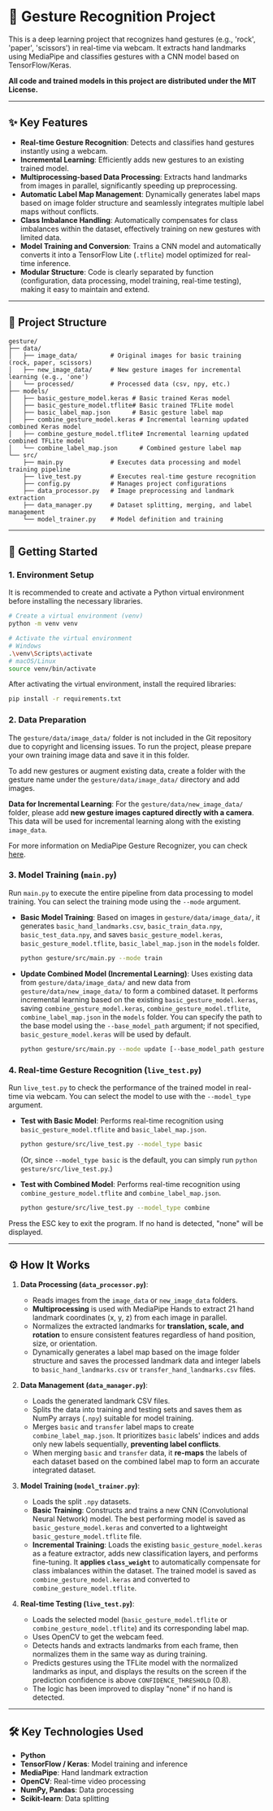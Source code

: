 # 👋 Gesture Recognition Project

This is a deep learning project that recognizes hand gestures (e.g., 'rock', 'paper', 'scissors') in real-time via webcam. It extracts hand landmarks using MediaPipe and classifies gestures with a CNN model based on TensorFlow/Keras.

**All code and trained models in this project are distributed under the MIT License.**

--- 

## ✨ Key Features

-   **Real-time Gesture Recognition**: Detects and classifies hand gestures instantly using a webcam.
-   **Incremental Learning**: Efficiently adds new gestures to an existing trained model.
-   **Multiprocessing-based Data Processing**: Extracts hand landmarks from images in parallel, significantly speeding up preprocessing.
-   **Automatic Label Map Management**: Dynamically generates label maps based on image folder structure and seamlessly integrates multiple label maps without conflicts.
-   **Class Imbalance Handling**: Automatically compensates for class imbalances within the dataset, effectively training on new gestures with limited data.
-   **Model Training and Conversion**: Trains a CNN model and automatically converts it into a TensorFlow Lite (`.tflite`) model optimized for real-time inference.
-   **Modular Structure**: Code is clearly separated by function (configuration, data processing, model training, real-time testing), making it easy to maintain and extend.

--- 

## 📂 Project Structure

```
gesture/
├── data/
│   ├── image_data/         # Original images for basic training (rock, paper, scissors)
│   ├── new_image_data/     # New gesture images for incremental learning (e.g., 'one')
│   └── processed/          # Processed data (csv, npy, etc.)
├── models/
│   ├── basic_gesture_model.keras # Basic trained Keras model
│   ├── basic_gesture_model.tflite# Basic trained TFLite model
│   ├── basic_label_map.json      # Basic gesture label map
│   ├── combine_gesture_model.keras # Incremental learning updated combined Keras model
│   ├── combine_gesture_model.tflite# Incremental learning updated combined TFLite model
│   └── combine_label_map.json      # Combined gesture label map
└── src/
    ├── main.py             # Executes data processing and model training pipeline
    ├── live_test.py        # Executes real-time gesture recognition
    ├── config.py           # Manages project configurations
    ├── data_processor.py   # Image preprocessing and landmark extraction
    ├── data_manager.py     # Dataset splitting, merging, and label management
    └── model_trainer.py    # Model definition and training
```

--- 

## 🚀 Getting Started

### 1. Environment Setup

It is recommended to create and activate a Python virtual environment before installing the necessary libraries.

```bash
# Create a virtual environment (venv)
python -m venv venv

# Activate the virtual environment
# Windows
.\venv\Scripts\activate
# macOS/Linux
source venv/bin/activate
```

After activating the virtual environment, install the required libraries:

```bash
pip install -r requirements.txt
```

### 2. Data Preparation

The `gesture/data/image_data/` folder is not included in the Git repository due to copyright and licensing issues. To run the project, please prepare your own training image data and save it in this folder.

To add new gestures or augment existing data, create a folder with the gesture name under the `gesture/data/image_data/` directory and add images.

**Data for Incremental Learning**: For the `gesture/data/new_image_data/` folder, please add **new gesture images captured directly with a camera**. This data will be used for incremental learning along with the existing `image_data`.

For more information on MediaPipe Gesture Recognizer, you can check [here](https://ai.google.dev/edge/mediapipe/solutions/vision/gesture_recognizer?hl=ko).

### 3. Model Training (`main.py`)

Run `main.py` to execute the entire pipeline from data processing to model training. You can select the training mode using the `--mode` argument.

*   **Basic Model Training**:
    Based on images in `gesture/data/image_data/`, it generates `basic_hand_landmarks.csv`, `basic_train_data.npy`, `basic_test_data.npy`, and saves `basic_gesture_model.keras`, `basic_gesture_model.tflite`, `basic_label_map.json` in the `models` folder.
    ```bash
    python gesture/src/main.py --mode train
    ```

*   **Update Combined Model (Incremental Learning)**:
    Uses existing data from `gesture/data/image_data/` and new data from `gesture/data/new_image_data/` to form a combined dataset. It performs incremental learning based on the existing `basic_gesture_model.keras`, saving `combine_gesture_model.keras`, `combine_gesture_model.tflite`, `combine_label_map.json` in the `models` folder. You can specify the path to the base model using the `--base_model_path` argument; if not specified, `basic_gesture_model.keras` will be used by default.
    ```bash
    python gesture/src/main.py --mode update [--base_model_path gesture/models/basic_gesture_model.keras]
    ```

### 4. Real-time Gesture Recognition (`live_test.py`)

Run `live_test.py` to check the performance of the trained model in real-time via webcam. You can select the model to use with the `--model_type` argument.

*   **Test with Basic Model**:
    Performs real-time recognition using `basic_gesture_model.tflite` and `basic_label_map.json`.
    ```bash
    python gesture/src/live_test.py --model_type basic
    ```
    (Or, since `--model_type basic` is the default, you can simply run `python gesture/src/live_test.py`.)

*   **Test with Combined Model**:
    Performs real-time recognition using `combine_gesture_model.tflite` and `combine_label_map.json`.
    ```bash
    python gesture/src/live_test.py --model_type combine
    ```
Press the ESC key to exit the program. If no hand is detected, "none" will be displayed.

--- 

## ⚙️ How It Works

1.  **Data Processing (`data_processor.py`)**:
    -   Reads images from the `image_data` or `new_image_data` folders.
    -   **Multiprocessing** is used with MediaPipe Hands to extract 21 hand landmark coordinates (x, y, z) from each image in parallel.
    -   Normalizes the extracted landmarks for **translation, scale, and rotation** to ensure consistent features regardless of hand position, size, or orientation.
    -   Dynamically generates a label map based on the image folder structure and saves the processed landmark data and integer labels to `basic_hand_landmarks.csv` or `transfer_hand_landmarks.csv` files.

2.  **Data Management (`data_manager.py`)**:
    -   Loads the generated landmark CSV files.
    -   Splits the data into training and testing sets and saves them as NumPy arrays (`.npy`) suitable for model training.
    -   Merges `basic` and `transfer` label maps to create `combine_label_map.json`. It prioritizes `basic` labels' indices and adds only new labels sequentially, **preventing label conflicts**.
    -   When merging `basic` and `transfer` data, it **re-maps** the labels of each dataset based on the combined label map to form an accurate integrated dataset.

3.  **Model Training (`model_trainer.py`)**:
    -   Loads the split `.npy` datasets.
    -   **Basic Training**: Constructs and trains a new CNN (Convolutional Neural Network) model. The best performing model is saved as `basic_gesture_model.keras` and converted to a lightweight `basic_gesture_model.tflite` file.
    -   **Incremental Training**: Loads the existing `basic_gesture_model.keras` as a feature extractor, adds new classification layers, and performs fine-tuning. It **applies `class_weight`** to automatically compensate for class imbalances within the dataset. The trained model is saved as `combine_gesture_model.keras` and converted to `combine_gesture_model.tflite`.

4.  **Real-time Testing (`live_test.py`)**:
    -   Loads the selected model (`basic_gesture_model.tflite` or `combine_gesture_model.tflite`) and its corresponding label map.
    -   Uses OpenCV to get the webcam feed.
    -   Detects hands and extracts landmarks from each frame, then normalizes them in the same way as during training.
    -   Predicts gestures using the TFLite model with the normalized landmarks as input, and displays the results on the screen if the prediction confidence is above `CONFIDENCE_THRESHOLD` (0.8).
    -   The logic has been improved to display "none" if no hand is detected.

--- 

## 🛠️ Key Technologies Used

-   **Python**
-   **TensorFlow / Keras**: Model training and inference
-   **MediaPipe**: Hand landmark extraction
-   **OpenCV**: Real-time video processing
-   **NumPy, Pandas**: Data processing
-   **Scikit-learn**: Data splitting